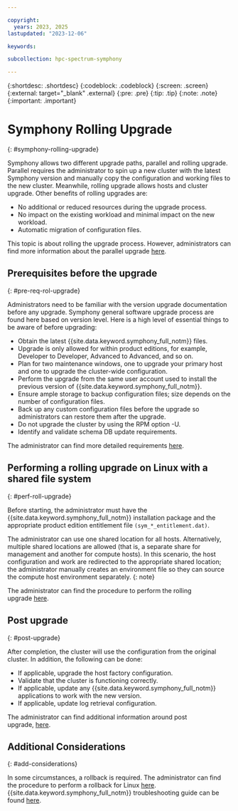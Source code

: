 ```yaml
---

copyright:
  years: 2023, 2025
lastupdated: "2023-12-06"

keywords:

subcollection: hpc-spectrum-symphony

---
```


{:shortdesc: .shortdesc}
{:codeblock: .codeblock}
{:screen: .screen}
{:external: target="_blank" .external}
{:pre: .pre}
{:tip: .tip}
{:note: .note}
{:important: .important}

# Symphony Rolling Upgrade
{: #symphony-rolling-upgrade}

Symphony allows two different upgrade paths, parallel and rolling upgrade. Parallel requires the administrator to spin up a new cluster with the latest Symphony version and manually copy the configuration and working files to the new cluster. Meanwhile, rolling upgrade allows hosts and cluster upgrade. Other benefits of rolling upgrades are:

*  No additional or reduced resources during the upgrade process.
*  No impact on the existing workload and minimal impact on the new workload.
*  Automatic migration of configuration files.

This topic is about rolling the upgrade process. However, administrators can find more information about the parallel upgrade [here](https://www.ibm.com/docs/en/spectrum-symphony/7.3.2?topic=upgrade-by-using-rolling).

## Prerequisites before the upgrade
{: #pre-req-rol-upgrade}

Administrators need to be familiar with the version upgrade documentation before any upgrade. Symphony general software upgrade process are found here based on version level. Here is a high level of essential things to be aware of before upgrading:

*  Obtain the latest {{site.data.keyword.symphony_full_notm}} files.
*  Upgrade is only allowed for within product editions, for example, Developer to Developer, Advanced to Advanced, and so on.
*  Plan for two maintenance windows, one to upgrade your primary host and one to upgrade the cluster-wide configuration.
*  Perform the upgrade from the same user account used to install the previous version of {{site.data.keyword.symphony_full_notm}}.
*  Ensure ample storage to backup configuration files; size depends on the number of configuration files.
*  Back up any custom configuration files before the upgrade so administrators can restore them after the upgrade.
*  Do not upgrade the cluster by using the RPM option -U.
*  Identify and validate schema DB update requirements.

The administrator can find more detailed requirements [here](https://www.ibm.com/docs/en/spectrum-symphony/7.3.2?topic=upgrade-before-you-perform-rolling#before_you_upgrade).

## Performing a rolling upgrade on Linux with a shared file system
{: #perf-roll-upgrade}

Before starting, the administrator must have the {{site.data.keyword.symphony_full_notm}} installation package and the appropriate product edition entitlement file `(sym_*_entitlement.dat)`.

The administrator can use one shared location for all hosts. Alternatively, multiple shared locations are allowed (that is, a separate share for management and another for compute hosts). In this scenario, the host configuration and work are redirected to the appropriate shared location; the administrator manually creates an environment file so they can source the compute host environment separately.
{: note}

The administrator can find the procedure to perform the rolling upgrade [here](https://www.ibm.com/docs/en/spectrum-symphony/7.3.2?topic=linux-upgrading-shared-file-system#taskrolling_upgrade_shared_fs__steps__1).

## Post upgrade
{: #post-upgrade}

After completion, the cluster will use the configuration from the original cluster. In addition, the following can be done:

*  If applicable, upgrade the host factory configuration.
*  Validate that the cluster is functioning correctly.
*  If applicable, update any {{site.data.keyword.symphony_full_notm}} applications to work with the new version.
*  If applicable, update log retrieval configuration.

The administrator can find additional information around post upgrade, [here](https://www.ibm.com/docs/en/spectrum-symphony/7.3.2?topic=upgrade-after-rolling).

## Additional Considerations
{: #add-considerations}

In some circumstances, a rollback is required. The administrator can find the procedure to perform a rollback for Linux [here](https://www.ibm.com/docs/en/spectrum-symphony/7.3.2?topic=upgrade-rolling-back-linux). {{site.data.keyword.symphony_full_notm}} troubleshooting guide can be found [here](https://www.ibm.com/docs/en/spectrum-symphony/7.3.2?topic=upgrade-troubleshooting-your-rolling).
